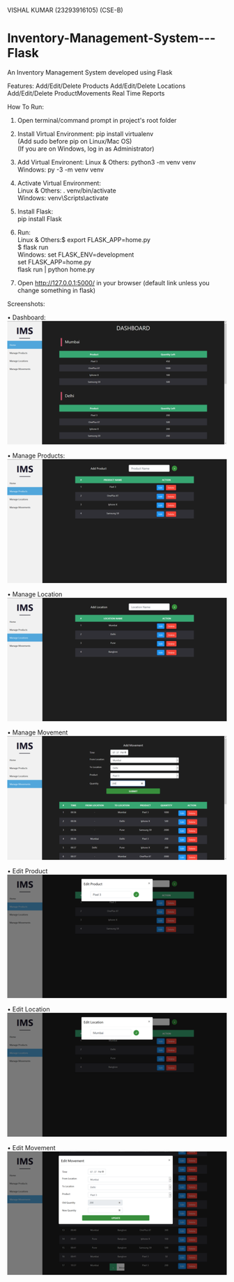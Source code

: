 VISHAL KUMAR (23293916105) (CSE-B)
# Inventory-Management-System---Flask
An Inventory Management System developed using Flask

Features:
Add/Edit/Delete Products
Add/Edit/Delete Locations
Add/Edit/Delete ProductMovements
Real Time Reports

How To Run:
1. Open  terminal/command prompt in project's root folder

2. Install Virtual Environment:
pip install virtualenv  
(Add sudo before pip on Linux/Mac OS)  
(If you are on Windows, log in as Administrator)  

2. Add Virtual Environent: 
Linux & Others: python3 -m venv venv  
Windows: py -3 -m venv venv  

3. Activate Virtual Environment:  
Linux & Others: . venv/bin/activate  
Windows: venv\Scripts\activate  
 
4. Install Flask:  
pip install Flask  

5. Run:  
Linux & Others:$ export FLASK_APP=home.py  
$ flask run  
Windows: set FLASK_ENV=development  
set FLASK_APP=home.py  
flask run  | python home.py

6. Open http://127.0.0.1:5000/ in your browser (default link unless you change something in flask)
     

Screenshots:

• Dashboard:
![Dashboard](screenshots/Dashboard.png)

• Manage Products:
![Manage Product](screenshots/Manage_Product.png)

• Manage Location
![Manage Location](screenshots/Manage_Location.png)

• Manage Movement
![Manage Movement](screenshots/Manage_Movement.png)

• Edit Product
![Edit Product](screenshots/Edit_Product.png)

• Edit Location
![Edit Location](screenshots/Edit_Location.png)

• Edit Movement
![Edit Movement](screenshots/Edit_Movement.png)



